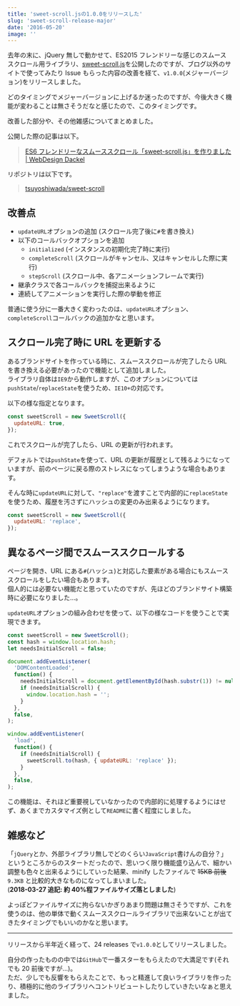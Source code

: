 ```yaml
---
title: 'sweet-scroll.jsの1.0.0をリリースした'
slug: 'sweet-scroll-release-major'
date: '2016-05-20'
image: ''
---
```


去年の末に、jQuery 無しで動かせて、ES2015 フレンドリーな感じのスムーススクロール用ライブラリ、[sweet-scroll.js](https://github.com/tsuyoshiwada/sweet-scroll)を公開したのですが、ブログ以外のサイトで使ってみたり Issue もらった内容の改善を経て、`v1.0.0`(メジャーバージョン)をリリースしました。

どのタイミングでメジャーバージョンに上げるか迷ったのですが、今後大きく機能が変わることは無さそうだなと感じたので、このタイミングです。

改善した部分や、その他雑感についてまとめました。

公開した際の記事は以下。

> [ES6 フレンドリーなスムーススクロール「sweet-scroll.js」を作りました | WebDesign Dackel](http://webdesign-dackel.com/2015/12/17/sweet-scroll/)

リポジトリは以下です。

> [tsuyoshiwada/sweet-scroll](https://github.com/tsuyoshiwada/sweet-scroll)

## 改善点

- `updateURL`オプションの追加 (スクロール完了後に`#`を書き換え)
- 以下のコールバックオプションを追加
  - `initialized` (インスタンスの初期化完了時に実行)
  - `completeScroll` (スクロールがキャンセル、又はキャンセルした際に実行)
  - `stepScroll` (スクロール中、各アニメーションフレームで実行)
- 継承クラスで各コールバックを捕捉出来るように
- 連続してアニメーションを実行した際の挙動を修正

普通に使う分に一番大きく変わったのは、`updateURL`オプション、`completeScroll`コールバックの追加かなと思います。

## スクロール完了時に URL を更新する

あるブランドサイトを作っている時に、スムーススクロールが完了したら URL を書き換える必要があったので機能として追加しました。  
ライブラリ自体は`IE9`から動作しますが、このオプションについては`pushState`/`replaceState`を使うため、`IE10+`の対応です。

以下の様な指定となります。

```javascript:sample.js
const sweetScroll = new SweetScroll({
  updateURL: true,
});
```

これでスクロールが完了したら、URL の更新が行われます。

デフォルトでは`pushState`を使って、URL の更新が履歴として残るようになっていますが、前のページに戻る際のストレスになってしまうような場合もあります。

そんな時に`updateURL`に対して、`"replace"`を渡すことで内部的に`replaceState`を使うため、履歴を汚さずにハッシュの変更のみ出来るようになります。

```javascript:sample.js
const sweetScroll = new SweetScroll({
  updateURL: 'replace',
});
```

## 異なるページ間でスムーススクロールする

ページを開き、URL にある`#`(ハッシュ)と対応した要素がある場合にもスムーススクロールをしたい場合もあります。  
個人的には必要ない機能だと思っていたのですが、先ほどのブランドサイト構築時に必要になりました...。

`updateURL`オプションの組み合わせを使って、以下の様なコードを使うことで実現できます。

```javascript:app.js
const sweetScroll = new SweetScroll();
const hash = window.location.hash;
let needsInitialScroll = false;

document.addEventListener(
  'DOMContentLoaded',
  function() {
    needsInitialScroll = document.getElementById(hash.substr(1)) != null;
    if (needsInitialScroll) {
      window.location.hash = '';
    }
  },
  false,
);

window.addEventListener(
  'load',
  function() {
    if (needsInitialScroll) {
      sweetScroll.to(hash, { updateURL: 'replace' });
    }
  },
  false,
);
```

この機能は、それほど重要視していなかったので内部的に処理するようにはせず、あくまでカスタマイズ例として`README`に書く程度にしました。

## 雑感など

「`jQuery`とか、外部ライブラリ無しでどのくらい`JavaScript`書けんの自分？」というところからのスタートだったので、思いつく限り機能盛り込んで、細かい調整も色々と出来るようにしていった結果、minify したファイルで ~~15KB 前後~~ `9.3KB` と比較的大きなものになってしまいました。  
(**2018-03-27 追記: 約 40%程ファイルサイズ落としました**)

よっぽどファイルサイズに拘らないかぎりあまり問題は無さそうですが、これを使うのは、他の単体で動くスムーススクロールライブラリで出来ないことが出てきたタイミングでもいいのかなと思います。

---

リリースから半年近く経って、24 releases で`v1.0.0`としてリリースしました。

自分の作ったものの中では`GitHub`で一番スターをもらえたので大満足です(それでも 20 前後ですが...)。  
ただ、少しでも反響をもらえたことで、もっと精進して良いライブラリを作ったり、積極的に他のライブラリへコントリビュートしたりしていきたいなぁと思えました。
